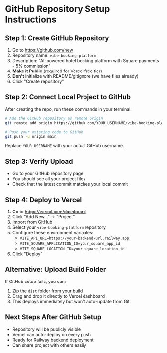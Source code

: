 # GitHub Repository Setup Instructions

## Step 1: Create GitHub Repository
1. Go to https://github.com/new
2. Repository name: `vibe-booking-platform`
3. Description: "AI-powered hotel booking platform with Square payments - 5% commission"
4. **Make it Public** (required for Vercel free tier)
5. **Don't** initialize with README/gitignore (we have files already)
6. Click "Create repository"

## Step 2: Connect Local Project to GitHub
After creating the repo, run these commands in your terminal:

```bash
# Add the GitHub repository as remote origin
git remote add origin https://github.com/YOUR_USERNAME/vibe-booking-platform.git

# Push your existing code to GitHub
git push -u origin main
```

Replace `YOUR_USERNAME` with your actual GitHub username.

## Step 3: Verify Upload
- Go to your GitHub repository page
- You should see all your project files
- Check that the latest commit matches your local commit

## Step 4: Deploy to Vercel
1. Go to https://vercel.com/dashboard
2. Click "Add New..." → "Project"
3. Import from GitHub
4. Select your `vibe-booking-platform` repository
5. Configure these environment variables:
   - `VITE_API_URL=https://your-backend-url.railway.app`
   - `VITE_SQUARE_APPLICATION_ID=your_square_app_id`
   - `VITE_SQUARE_LOCATION_ID=your_square_location_id`
6. Click "Deploy"

## Alternative: Upload Build Folder
If GitHub setup fails, you can:
1. Zip the `dist` folder from your build
2. Drag and drop it directly to Vercel dashboard
3. This deploys immediately but won't auto-update from Git

## Next Steps After GitHub Setup
- Repository will be publicly visible
- Vercel can auto-deploy on every push
- Ready for Railway backend deployment
- Can share project with others easily